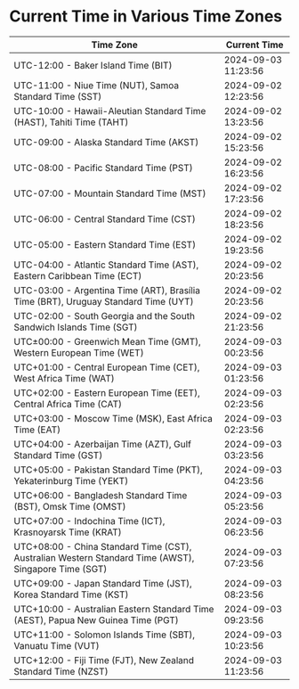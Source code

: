 # Current Time in Various Time Zones

| Time Zone | Current Time |
|-----------|--------------|
| UTC-12:00 - Baker Island Time (BIT) | 2024-09-03 11:23:56 |
| UTC-11:00 - Niue Time (NUT), Samoa Standard Time (SST) | 2024-09-02 12:23:56 |
| UTC-10:00 - Hawaii-Aleutian Standard Time (HAST), Tahiti Time (TAHT) | 2024-09-02 13:23:56 |
| UTC-09:00 - Alaska Standard Time (AKST) | 2024-09-02 15:23:56 |
| UTC-08:00 - Pacific Standard Time (PST) | 2024-09-02 16:23:56 |
| UTC-07:00 - Mountain Standard Time (MST) | 2024-09-02 17:23:56 |
| UTC-06:00 - Central Standard Time (CST) | 2024-09-02 18:23:56 |
| UTC-05:00 - Eastern Standard Time (EST) | 2024-09-02 19:23:56 |
| UTC-04:00 - Atlantic Standard Time (AST), Eastern Caribbean Time (ECT) | 2024-09-02 20:23:56 |
| UTC-03:00 - Argentina Time (ART), Brasília Time (BRT), Uruguay Standard Time (UYT) | 2024-09-02 20:23:56 |
| UTC-02:00 - South Georgia and the South Sandwich Islands Time (SGT) | 2024-09-02 21:23:56 |
| UTC±00:00 - Greenwich Mean Time (GMT), Western European Time (WET) | 2024-09-03 00:23:56 |
| UTC+01:00 - Central European Time (CET), West Africa Time (WAT) | 2024-09-03 01:23:56 |
| UTC+02:00 - Eastern European Time (EET), Central Africa Time (CAT) | 2024-09-03 02:23:56 |
| UTC+03:00 - Moscow Time (MSK), East Africa Time (EAT) | 2024-09-03 02:23:56 |
| UTC+04:00 - Azerbaijan Time (AZT), Gulf Standard Time (GST) | 2024-09-03 03:23:56 |
| UTC+05:00 - Pakistan Standard Time (PKT), Yekaterinburg Time (YEKT) | 2024-09-03 04:23:56 |
| UTC+06:00 - Bangladesh Standard Time (BST), Omsk Time (OMST) | 2024-09-03 05:23:56 |
| UTC+07:00 - Indochina Time (ICT), Krasnoyarsk Time (KRAT) | 2024-09-03 06:23:56 |
| UTC+08:00 - China Standard Time (CST), Australian Western Standard Time (AWST), Singapore Time (SGT) | 2024-09-03 07:23:56 |
| UTC+09:00 - Japan Standard Time (JST), Korea Standard Time (KST) | 2024-09-03 08:23:56 |
| UTC+10:00 - Australian Eastern Standard Time (AEST), Papua New Guinea Time (PGT) | 2024-09-03 09:23:56 |
| UTC+11:00 - Solomon Islands Time (SBT), Vanuatu Time (VUT) | 2024-09-03 10:23:56 |
| UTC+12:00 - Fiji Time (FJT), New Zealand Standard Time (NZST) | 2024-09-03 11:23:56 |
